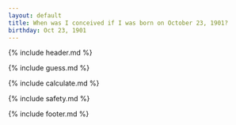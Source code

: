```yaml
---
layout: default
title: When was I conceived if I was born on October 23, 1901?
birthday: Oct 23, 1901
---
```


{% include header.md %}

{% include guess.md %}

{% include calculate.md %}

{% include safety.md %}

{% include footer.md %}



